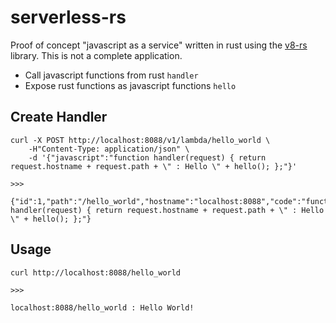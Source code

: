 # serverless-rs

Proof of concept "javascript as a service" written in rust using the [v8-rs](https://github.com/dflemstr/v8-rs) library. This is not a complete application.

* Call javascript functions from rust `handler`
* Expose rust functions as javascript functions `hello`

## Create Handler

```
curl -X POST http://localhost:8088/v1/lambda/hello_world \
	-H"Content-Type: application/json" \
	-d '{"javascript":"function handler(request) { return request.hostname + request.path + \" : Hello \" + hello(); };"}'

>>>

{"id":1,"path":"/hello_world","hostname":"localhost:8088","code":"function handler(request) { return request.hostname + request.path + \" : Hello \" + hello(); };"}
```

## Usage

```
curl http://localhost:8088/hello_world

>>>

localhost:8088/hello_world : Hello World!
```
